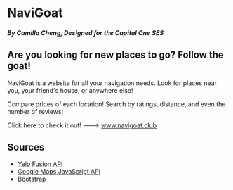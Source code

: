 # NaviGoat
##### By Camilla Cheng, Designed for the Capital One SES

## Are you looking for new places to go? Follow the goat!
NaviGoat is a website for all your navigation needs. Look for places near you, your friend's house, or anywhere else!

Compare prices of each location! Search by ratings, distance, and even the number of reviews!

Click here to check it out! ---> www.navigoat.club

## Sources
- [Yelp Fusion API](https://www.yelp.com/developers/documentation/v3/get_started)
- [Google Maps JavaScript API](https://developers.google.com/maps/documentation/javascript/tutorial)
- [Bootstrap](https://getbootstrap.com)
